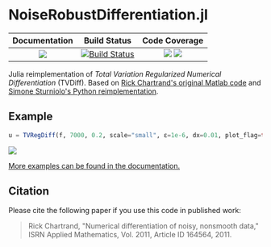 # NoiseRobustDifferentiation.jl

| **Documentation**                       | **Build Status**                          | **Code Coverage**                                                   |
|:---------------------------------------:|:-----------------------------------------:|:-------------------------------------------------------------------:|
| [![][docs-latest-img]][docs-latest-url] | [![Build Status][travis-img]][travis-url] | [![][coveralls-img]][coveralls-url] [![][codecov-img]][codecov-url] |


Julia reimplementation of *Total Variation Regularized Numerical Differentiation* (TVDiff).
Based on [Rick Chartrand's original Matlab code](https://sites.google.com/site/dnartrahckcir/home/tvdiff-code) and [Simone Sturniolo's Python reimplementation](https://github.com/stur86/tvregdiff).

## Example

```julia
u = TVRegDiff(f, 7000, 0.2, scale="small", ε=1e-6, dx=0.01, plot_flag=true)
```
![](https://adrhill.github.io/NoiseRobustDifferentiation.jl/dev/paper_small7000.svg)

[More examples can be found in the documentation.](https://adrhill.github.io/NoiseRobustDifferentiation.jl/dev/examples/)

## Citation
Please cite the following paper if you use this code in published work:
> Rick Chartrand, "Numerical differentiation of noisy, nonsmooth data," ISRN Applied Mathematics, Vol. 2011, Article ID 164564, 2011. 


[docs-latest-img]: https://img.shields.io/badge/docs-dev-blue.svg
[docs-latest-url]: https://adrhill.github.io/NoiseRobustDifferentiation.jl/dev/

[travis-img]: https://travis-ci.com/adrhill/NoiseRobustDifferentiation.jl.svg?branch=main
[travis-url]: https://travis-ci.com/github/adrhill/NoiseRobustDifferentiation.jl

[coveralls-img]: https://coveralls.io/repos/github/adrhill/NoiseRobustDifferentiation.jl/badge.svg?branch=main
[coveralls-url]: https://coveralls.io/github/adrhill/NoiseRobustDifferentiation.jl?branch=main

[codecov-img]: https://codecov.io/gh/adrhill/NoiseRobustDifferentiation.jl/branch/main/graph/badge.svg
[codecov-url]: https://codecov.io/gh/adrhill/NoiseRobustDifferentiation.jl